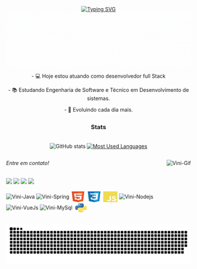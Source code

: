 <div align="center">
  <a href="https://git.io/typing-svg">
    <img src="https://readme-typing-svg.demolab.com?font=gagalin+Code&weight=500&size=22&pause=1000&color=0072ff&center=true&vCenter=true&random=false&width=524&lines=Olá,Mundo!+Seja+Bem-Vindo+ao+meu+perfil! :)" alt="Typing SVG">
  </a>
</div>

<img align="center" alt="" src="./src/banner.gif">

<p align="center">
- 💻 Hoje estou atuando como desenvolvedor full Stack
  <p align="center">
- 📚 Estudando Engenharia de Software e Técnico em Desenvolvimento de sistemas.
    <p align="center">
- 🚀 Evoluindo cada dia mais.
  
  ##
  
<div style="text-align: center;" align="center">
  <h3> Stats </h3>
  <br>
  <img src="https://github-readme-stats-git-masterrstaa-rickstaa.vercel.app/api?username=oviniciusdev&hide_title=true&show_icons=true&include_all_commits=false&count_private=true&line_height=25&hide=issues&bg_color=000&title_color=0092ff&text_color=FFF&border_radius=3&border_color=0092ff&icon_color=0092ff&theme=tokyonight" alt="GitHub stats">

  <a href="https://github.com/oviniciusdev/github-readme-stats">
    <img src="https://github-readme-stats-git-masterrstaa-rickstaa.vercel.app/api/top-langs/?username=oviniciusdev&line_height=10&card_width=290&layout=compact&hide_title=false&count_private=true&langs_count=4&show_icons=true&title_color=0092ff&hide=html,css&bg_color=000&text_color=8B8B8B&border_radius=3&border_color=0092ff&count_private=true" alt="Most Used Languages">
  </a>
</div>

##
<img align="right" alt="Vini-Gif" height="140" src="https://i.giphy.com/media/v1.Y2lkPTc5MGI3NjExeWtncW1mbGJ1aDlramF0OWF3bjZ0MDY0NnJsYXUybTdmcHU4YW55eCZlcD12MV9pbnRlcm5hbF9naWZfYnlfaWQmY3Q9Zw/2IudUHdI075HL02Pkk/giphy.gif"> 

 
<h6 align="left">Entre em contato!</h3>
<div> 
  <a href="https://www.instagram.com/vinicius.4luv?igsh=MWxnb2xnbmZ2YnN6cA==" target="_blank"><img src="https://img.shields.io/badge/-Instagram-%23E4405F?style=for-the-badge&logo=instagram&logoColor=white" target="_blank"></a>
 <a href="https://discord.com/invite/RQXHes4k" target="_blank"><img src="https://img.shields.io/badge/Discord-7289DA?style=for-the-badge&logo=discord&logoColor=white" target="_blank"></a> 
  <a href = "mailto:viniciusjxp@gmail.com"><img src="https://img.shields.io/badge/-Gmail-%23333?style=for-the-badge&logo=gmail&logoColor=white" target="_blank"></a>
  <a href="www.linkedin.com/in/vinícius-júnio-dos-santos" target="_blank"><img src="https://img.shields.io/badge/-LinkedIn-%230077B5?style=for-the-badge&logo=linkedin&logoColor=white" target="_blank"></a> 

  


<div style="display: inline_block"><br>
  <img align="center" alt="Vini-Java" height="30" width="40" src="https://cdn.jsdelivr.net/gh/devicons/devicon@latest/icons/java/java-original.svg">
  <img align="center" alt="Vini-Spring" height="30" width="40" src="https://cdn.jsdelivr.net/gh/devicons/devicon@latest/icons/spring/spring-original.svg">
  <img align="center" alt="Vini-HTML" height="30" width="40" src="https://raw.githubusercontent.com/devicons/devicon/master/icons/html5/html5-original.svg">
  <img align="center" alt="Vini-CSS" height="30" width="40" src="https://raw.githubusercontent.com/devicons/devicon/master/icons/css3/css3-original.svg">
  <img align="center" alt="Vini-Js" height="30" width="40" src="https://raw.githubusercontent.com/devicons/devicon/master/icons/javascript/javascript-plain.svg">
  <img align="center" alt="Vini-Nodejs" height="30" width="40" src="https://cdn.jsdelivr.net/gh/devicons/devicon@latest/icons/nodejs/nodejs-original.svg">
   <img align="center" alt="Vini-VueJs" height="30" width="40" src="https://cdn.jsdelivr.net/gh/devicons/devicon@latest/icons/vuejs/vuejs-original.svg">
  <img align="center" alt="Vini-MySql" height="30" width="40" src="https://cdn.jsdelivr.net/gh/devicons/devicon@latest/icons/mysql/mysql-original.svg">
  <img align="center" alt="Vini-Python" height="30" width="40" src="https://raw.githubusercontent.com/devicons/devicon/master/icons/python/python-original.svg">
</div>

##
  
</div>
<picture align="center">
  <source media="(prefers-color-scheme: dark)" srcset="https://raw.githubusercontent.com/oviniciusdev/oviniciusdev/output/github-contribution-grid-snake-dark.svg">
  <source media="(prefers-color-scheme: light)" srcset="https://raw.githubusercontent.com/oviniciusdev/ovniciusdev/output/github-contribution-grid-snake-dark.svg">
  <img align="center" alt="github contribution grid snake animation" src="https://raw.githubusercontent.com/mari4souza/mari4souza/output/github-contribution-grid-snake.svg">
</picture>
